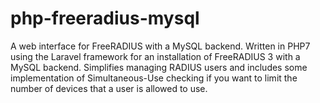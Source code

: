 # php-freeradius-mysql
A web interface for FreeRADIUS with a MySQL backend. Written in PHP7 using the Laravel framework for an installation of FreeRADIUS 3 with a MySQL backend. Simplifies managing RADIUS users and includes some implementation of Simultaneous-Use checking if you want to limit the number of devices that a user is allowed to use.
